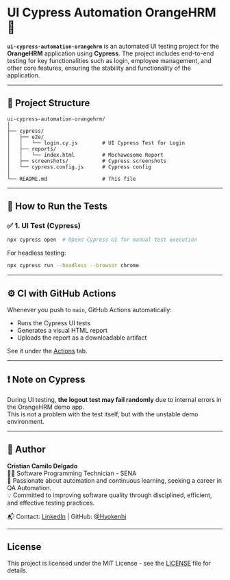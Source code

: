 
# UI Cypress Automation OrangeHRM 🚀

**`ui-cypress-automation-orangehrm`** is an automated UI testing project for the **OrangeHRM** application using **Cypress**. The project includes end-to-end testing for key functionalities such as login, employee management, and other core features, ensuring the stability and functionality of the application.

---

## 📁 Project Structure

```
ui-cypress-automation-orangehrm/
│
├── cypress/
│   ├── e2e/
│   │   └── login.cy.js        # UI Cypress Test for Login
│   ├── reports/
│   │   └── index.html         # Mochawesome Report
│   ├── screenshots/           # Cypress screenshots
│   └── cypress.config.js      # Cypress config
│
└── README.md                  # This file
```

---

## 🚀 How to Run the Tests

### ✅ 1. UI Test (Cypress)

```bash
npx cypress open  # Opens Cypress UI for manual test execution
```

For headless testing:

```bash
npx cypress run --headless --browser chrome
```

---

## ⚙️ CI with GitHub Actions

Whenever you push to `main`, GitHub Actions automatically:

- Runs the Cypress UI tests
- Generates a visual HTML report
- Uploads the report as a downloadable artifact

See it under the [Actions](https://github.com/Hyokenhi/ui-cypress-automation-orangehrm/actions) tab.

---

## ❗ Note on Cypress

During UI testing, **the logout test may fail randomly** due to internal errors in the OrangeHRM demo app.  
This is not a problem with the test itself, but with the unstable demo environment.

---

## 👤 Author

**Cristian Camilo Delgado**  
👨‍💻 Software Programming Technician - SENA  
🚀 Passionate about automation and continuous learning, seeking a career in QA Automation.  
💡 Committed to improving software quality through disciplined, efficient, and effective testing practices.

📬 Contact: [LinkedIn](https://www.linkedin.com/in/Hyokenhi/) | GitHub: [@Hyokenhi](https://github.com/Hyokenhi)

---

## License

This project is licensed under the MIT License - see the [LICENSE](LICENSE) file for details.
